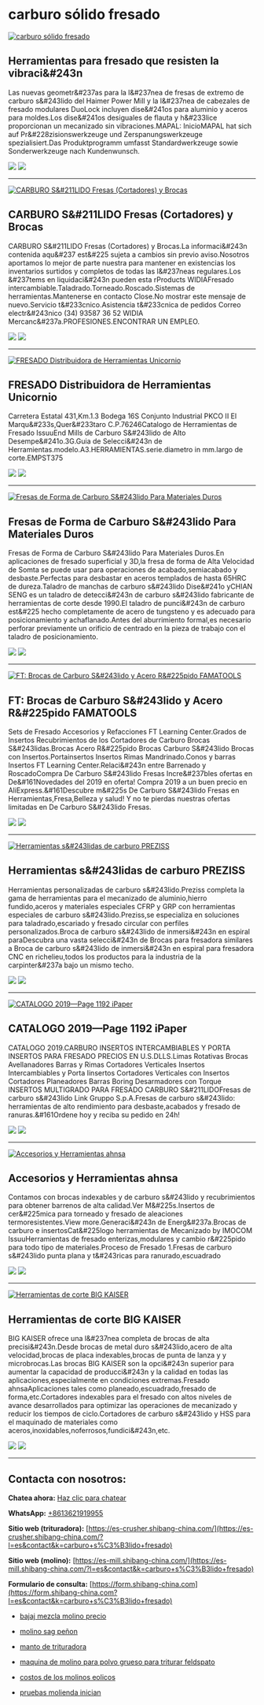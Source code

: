 # carburo sólido fresado

<a href="https://swt.shibang-china.com/?l=es&img&k=carburo+s%C3%B3lido+fresado" target="_blank">![carburo sólido fresado](http://static.shibang-china.com/all-800x300/668.jpg)</a>

## Herramientas para fresado que resisten la vibraci&#243n
Las nuevas geometr&#237as para la l&#237nea de fresas de extremo de carburo s&#243lido del Haimer Power Mill y la l&#237nea de cabezales de fresado modulares DuoLock incluyen dise&#241os para aluminio y aceros para moldes.Los dise&#241os desiguales de flauta y h&#233lice proporcionan un mecanizado sin vibraciones.MAPAL: InicioMAPAL hat sich auf Pr&#228zisionswerkzeuge und Zerspanungswerkzeuge spezialisiert.Das Produktprogramm umfasst Standardwerkzeuge sowie Sonderwerkzeuge nach Kundenwunsch.


<a href="https://whatsapp.shibangsoft.com/WhatsApp.php" target="_blank" title="WhatsApp">![](http://static.shibang-china.com/icon/whatsapp.png)</a> <a href="https://swt.shibang-china.com/?l=es&icon&k=carburo+s%C3%B3lido+fresado" target="_blank">![](http://static.shibang-china.com/icon/chat-es.png)</a>

---

<a href="https://swt.shibang-china.com/?l=es&img&k=carburo+s%C3%B3lido+fresado" target="_blank">![CARBURO S&#211LIDO Fresas (Cortadores) y Brocas](http://static.shibang-china.com/all-800x300/873.jpg)</a>

## CARBURO S&#211LIDO Fresas (Cortadores) y Brocas
CARBURO S&#211LIDO Fresas (Cortadores) y Brocas.La informaci&#243n contenida aqu&#237 est&#225 sujeta a cambios sin previo aviso.Nosotros aportamos lo mejor de parte nuestra para mantener en existencias los inventarios surtidos y completos de todas las l&#237neas regulares.Los &#237tems en liquidaci&#243n pueden esta rProducts WIDIAFresado intercambiable.Taladrado.Torneado.Roscado.Sistemas de herramientas.Mantenerse en contacto Close.No mostrar este mensaje de nuevo.Servicio t&#233cnico.Asistencia t&#233cnica de pedidos Correo electr&#243nico (34) 93587 36 52 WIDIA Mercanc&#237a.PROFESIONES.ENCONTRAR UN EMPLEO.


<a href="https://whatsapp.shibangsoft.com/WhatsApp.php" target="_blank" title="WhatsApp">![](http://static.shibang-china.com/icon/whatsapp.png)</a> <a href="https://swt.shibang-china.com/?l=es&icon&k=carburo+s%C3%B3lido+fresado" target="_blank">![](http://static.shibang-china.com/icon/chat-es.png)</a>

---

<a href="https://swt.shibang-china.com/?l=es&img&k=carburo+s%C3%B3lido+fresado" target="_blank">![FRESADO Distribuidora de Herramientas Unicornio](http://static.shibang-china.com/all-800x300/896.jpg)</a>

## FRESADO Distribuidora de Herramientas Unicornio
Carretera Estatal 431,Km.1.3 Bodega 16S Conjunto Industrial PKCO II El Marqu&#233s,Quer&#233taro C.P.76246Catalogo de Herramientas de Fresado IssuuEnd Mills de Carburo S&#243lido de Alto Desempe&#241o.3G.Guia de Selecci&#243n de Herramientas.modelo.A3.HERRAMIENTAS.serie.diametro in mm.largo de corte.EMPST375


<a href="https://whatsapp.shibangsoft.com/WhatsApp.php" target="_blank" title="WhatsApp">![](http://static.shibang-china.com/icon/whatsapp.png)</a> <a href="https://swt.shibang-china.com/?l=es&icon&k=carburo+s%C3%B3lido+fresado" target="_blank">![](http://static.shibang-china.com/icon/chat-es.png)</a>

---

<a href="https://swt.shibang-china.com/?l=es&img&k=carburo+s%C3%B3lido+fresado" target="_blank">![Fresas de Forma de Carburo S&#243lido Para Materiales Duros](http://static.shibang-china.com/all-800x300/1363.jpg)</a>

## Fresas de Forma de Carburo S&#243lido Para Materiales Duros
Fresas de Forma de Carburo S&#243lido Para Materiales Duros.En aplicaciones de fresado superficial y 3D,la fresa de forma de Alta Velocidad de Somta se puede usar para operaciones de acabado,semiacabado y desbaste.Perfectas para desbastar en aceros templados de hasta 65HRC de dureza.Taladro de manchas de carburo s&#243lido Dise&#241o yCHIAN SENG es un taladro de detecci&#243n de carburo s&#243lido fabricante de herramientas de corte desde 1990.El taladro de punci&#243n de carburo est&#225 hecho completamente de acero de tungsteno y es adecuado para posicionamiento y achaflanado.Antes del aburrimiento formal,es necesario perforar previamente un orificio de centrado en la pieza de trabajo con el taladro de posicionamiento.


<a href="https://whatsapp.shibangsoft.com/WhatsApp.php" target="_blank" title="WhatsApp">![](http://static.shibang-china.com/icon/whatsapp.png)</a> <a href="https://swt.shibang-china.com/?l=es&icon&k=carburo+s%C3%B3lido+fresado" target="_blank">![](http://static.shibang-china.com/icon/chat-es.png)</a>

---

<a href="https://swt.shibang-china.com/?l=es&img&k=carburo+s%C3%B3lido+fresado" target="_blank">![FT: Brocas de Carburo S&#243lido y Acero R&#225pido FAMATOOLS](http://static.shibang-china.com/all-800x300/1435.jpg)</a>

## FT: Brocas de Carburo S&#243lido y Acero R&#225pido FAMATOOLS
Sets de Fresado Accesorios y Refacciones FT Learning Center.Grados de Insertos Recubrimientos de los Cortadores de Carburo Brocas S&#243lidas.Brocas Acero R&#225pido Brocas Carburo S&#243lido Brocas con Insertos.Portainsertos Insertos Rimas Mandrinado.Conos y barras Insertos FT Learning Center.Relaci&#243n entre Barrenado y RoscadoCompra De Carburo S&#243lido Fresas Incre&#237bles ofertas en De&#161Novedades del 2019 en oferta! Compra 2019 a un buen precio en AliExpress.&#161Descubre m&#225s De Carburo S&#243lido Fresas en Herramientas,Fresa,Belleza y salud! Y no te pierdas nuestras ofertas limitadas en De Carburo S&#243lido Fresas.


<a href="https://whatsapp.shibangsoft.com/WhatsApp.php" target="_blank" title="WhatsApp">![](http://static.shibang-china.com/icon/whatsapp.png)</a> <a href="https://swt.shibang-china.com/?l=es&icon&k=carburo+s%C3%B3lido+fresado" target="_blank">![](http://static.shibang-china.com/icon/chat-es.png)</a>

---

<a href="https://swt.shibang-china.com/?l=es&img&k=carburo+s%C3%B3lido+fresado" target="_blank">![Herramientas s&#243lidas de carburo PREZISS](http://static.shibang-china.com/all-800x300/1062.jpg)</a>

## Herramientas s&#243lidas de carburo PREZISS
Herramientas personalizadas de carburo s&#243lido.Preziss completa la gama de herramientas para el mecanizado de aluminio,hierro fundido,aceros y materiales especiales CFRP y GRP con herramientas especiales de carburo s&#243lido.Preziss,se especializa en soluciones para taladrado,escariado y fresado circular con perfiles personalizados.Broca de carburo s&#243lido de inmersi&#243n en espiral paraDescubra una vasta selecci&#243n de Brocas para fresadora similares a Broca de carburo s&#243lido de inmersi&#243n en espiral para fresadora CNC en richelieu,todos los productos para la industria de la carpinter&#237a bajo un mismo techo.


<a href="https://whatsapp.shibangsoft.com/WhatsApp.php" target="_blank" title="WhatsApp">![](http://static.shibang-china.com/icon/whatsapp.png)</a> <a href="https://swt.shibang-china.com/?l=es&icon&k=carburo+s%C3%B3lido+fresado" target="_blank">![](http://static.shibang-china.com/icon/chat-es.png)</a>

---

<a href="https://swt.shibang-china.com/?l=es&img&k=carburo+s%C3%B3lido+fresado" target="_blank">![CATALOGO 2019—Page 1192 iPaper](http://static.shibang-china.com/all-800x300/615.jpg)</a>

## CATALOGO 2019—Page 1192 iPaper
CATALOGO 2019.CARBURO INSERTOS INTERCAMBIABLES Y PORTA INSERTOS PARA FRESADO PRECIOS EN U.S.DLLS.Limas Rotativas Brocas Avellanadores Barras y Rimas Cortadores Verticales Insertos Intercambiables y Porta Iinsertos Cortadores Verticales con Insertos Cortadores Planeadores Barras Boring Desarmadores con Torque INSERTOS MULTIGRADO PARA FRESADO CARBURO S&#211LIDOFresas de carburo s&#243lido Link Gruppo S.p.A.Fresas de carburo s&#243lido: herramientas de alto rendimiento para desbaste,acabados y fresado de ranuras.&#161Ordene hoy y reciba su pedido en 24h!


<a href="https://whatsapp.shibangsoft.com/WhatsApp.php" target="_blank" title="WhatsApp">![](http://static.shibang-china.com/icon/whatsapp.png)</a> <a href="https://swt.shibang-china.com/?l=es&icon&k=carburo+s%C3%B3lido+fresado" target="_blank">![](http://static.shibang-china.com/icon/chat-es.png)</a>

---

<a href="https://swt.shibang-china.com/?l=es&img&k=carburo+s%C3%B3lido+fresado" target="_blank">![Accesorios y Herramientas ahnsa](http://static.shibang-china.com/all-800x300/944.jpg)</a>

## Accesorios y Herramientas ahnsa
Contamos con brocas indexables y de carburo s&#243lido y recubrimientos para obtener barrenos de alta calidad.Ver M&#225s.Insertos de cer&#225mica para torneado y fresado de aleaciones termoresistentes.View more.Generaci&#243n de Energ&#237a.Brocas de carburo e insertosCat&#225logo herramientas de Mecanizado by IMOCOM IssuuHerramientas de fresado enterizas,modulares y cambio r&#225pido para todo tipo de materiales.Proceso de Fresado 1.Fresas de carburo s&#243lido punta plana y t&#243ricas para ranurado,escuadrado


<a href="https://whatsapp.shibangsoft.com/WhatsApp.php" target="_blank" title="WhatsApp">![](http://static.shibang-china.com/icon/whatsapp.png)</a> <a href="https://swt.shibang-china.com/?l=es&icon&k=carburo+s%C3%B3lido+fresado" target="_blank">![](http://static.shibang-china.com/icon/chat-es.png)</a>

---

<a href="https://swt.shibang-china.com/?l=es&img&k=carburo+s%C3%B3lido+fresado" target="_blank">![Herramientas de corte BIG KAISER](http://static.shibang-china.com/all-800x300/609.jpg)</a>

## Herramientas de corte BIG KAISER
BIG KAISER ofrece una l&#237nea completa de brocas de alta precisi&#243n.Desde brocas de metal duro s&#243lido,acero de alta velocidad,brocas de placa indexables,brocas de punta de lanza y y microbrocas.Las brocas BIG KAISER son la opci&#243n superior para aumentar la capacidad de producci&#243n y la calidad en todas las aplicaciones,especialmente en condiciones extremas.Fresado ahnsaAplicaciones tales como planeado,escuadrado,fresado de forma,etc.Cortadores indexables para el fresado con altos niveles de avance desarrollados para optimizar las operaciones de mecanizado y reducir los tiempos de ciclo.Cortadores de carburo s&#243lido y HSS para el maquinado de materiales como aceros,inoxidables,noferrosos,fundici&#243n,etc.


<a href="https://whatsapp.shibangsoft.com/WhatsApp.php" target="_blank" title="WhatsApp">![](http://static.shibang-china.com/icon/whatsapp.png)</a> <a href="https://swt.shibang-china.com/?l=es&icon&k=carburo+s%C3%B3lido+fresado" target="_blank">![](http://static.shibang-china.com/icon/chat-es.png)</a>

---
## Contacta con nosotros:

**Chatea ahora:** [Haz clic para chatear](https://swt.shibang-china.com?l=es&contact&k=carburo+s%C3%B3lido+fresado)

**WhatsApp:**  [+8613621919955](https://whatsapp.shibangsoft.com/WhatsApp.php)

**Sitio web (trituradora):** [https://es-crusher.shibang-china.com/](https://es-crusher.shibang-china.com/?l=es&contact&k=carburo+s%C3%B3lido+fresado)

**Sitio web (molino):** [https://es-mill.shibang-china.com/](https://es-mill.shibang-china.com/?l=es&contact&k=carburo+s%C3%B3lido+fresado)

**Formulario de consulta:** [https://form.shibang-china.com](https://form.shibang-china.com?l=es&contact&k=carburo+s%C3%B3lido+fresado)

* [bajaj mezcla molino precio](../70/bajaj%20mezcla%20molino%20precio.md)

* [molino sag peñon](../70/molino%20sag%20pe%C3%B1on.md)

* [manto de trituradora](../68/manto%20de%20trituradora.md)

* [maquina de molino para polvo grueso para triturar feldspato](../76/maquina%20de%20molino%20para%20polvo%20grueso%20para%20triturar%20feldspato.md)

* [costos de los molinos eolicos](../74/costos%20de%20los%20molinos%20eolicos.md)

* [pruebas molienda inician](../80/pruebas%20molienda%20inician.md)